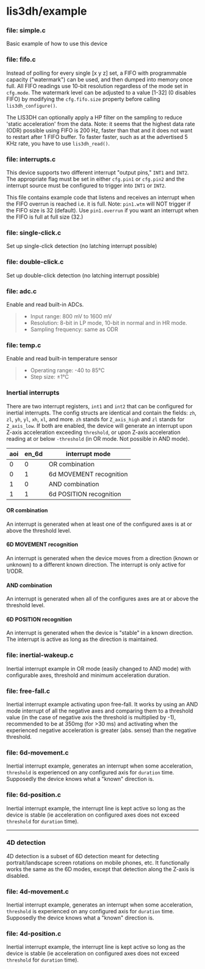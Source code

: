 # lis3dh/example

### file: simple.c
Basic example of how to use this device

### file: fifo.c
Instead of polling for every single [x y z] set, a FIFO with programmable capacity ("watermark") can be used, and then dumped into memory once full. All FIFO readings use 10-bit resolution regardless of the mode set in `cfg.mode`. The watermark level can be adjusted to a value [1-32] (0 disables FIFO) by modifying the `cfg.fifo.size` property before calling `lis3dh_configure()`.

The LIS3DH can optionally apply a HP filter on the sampling to reduce 'static acceleration' from the data.
Note: it seems that the highest data rate (ODR) possible using FIFO is 200 Hz, faster than that and it does not want to restart after 1 FIFO buffer. To faster faster, such as at the advertised 5 KHz rate, you have to use `lis3dh_read()`.

### file: interrupts.c
This device supports two different interrupt "output pins," `INT1` and `INT2`. The appropriate flag must be set in either `cfg.pin1` or `cfg.pin2` and the interrupt source must be configured to trigger into `INT1` or `INT2`.

This file contains example code that listens and receives an interrupt when the FIFO overrun is reached i.e. it is full. Note: `pin1.wtm` will NOT trigger if the FIFO size is 32 (default). Use `pin1.overrun` if you want an interrupt when the FIFO is full at full size (32.)

### file: single-click.c

Set up single-click detection (no latching interrupt possible)

### file: double-click.c

Set up double-click detection (no latching interrupt possible)

### file: adc.c 

Enable and read built-in ADCs.

> - Input range: 800 mV to 1600 mV
> - Resolution: 8-bit in LP mode, 10-bit in normal and in HR mode.
> - Sampling frequency: same as ODR

### file: temp.c

Enable and read built-in temperature sensor

> - Operating range: -40 to 85°C
> - Step size: ±1°C

### Inertial interrupts

There are two interrupt registers, `int1` and `int2` that can be configured for inertial interrupts. The config structs are identical and contain the fields: `zh`, `zl`, `yh`, `yl`, `xh`, `xl`, and more. `zh` stands for `Z_axis_high` and `zl` stands for `Z_axis_low`. If both are enabled, the device will generate an interrupt upon Z-axis acceleration exceeding `threshold`, or upon Z-axis acceleration reading at or below `-threshold` (in OR mode. Not possible in AND mode).


| aoi | en_6d | interrupt mode          |
|-----|-------|-------------------------|
|  0  |   0   | OR combination          |
|  0  |   1   | 6d MOVEMENT recognition |
|  1  |   0   | AND combination         |
|  1  |   1   | 6d POSITION recognition |


#### OR combination

An interrupt is generated when at least one of the configured axes is at or above the threshold level.

#### 6D MOVEMENT recognition

An interrupt is generated when the device moves from a direction (known or unknown) to a different known direction. The interrupt is only active for 1/ODR.

#### AND combination

An interrupt is generated when all of the configures axes are at or above the threshold level.

#### 6D POSITION recognition

An interrupt is generated when the device is "stable" in a known direction. The interrupt is active as long as the direction is maintained.

### file: inertial-wakeup.c

Inertial interrupt example in OR mode (easily changed to AND mode) with configurable axes, threshold and minimum acceleration duration.

### file: free-fall.c

Inertial interrupt example activating upon free-fall. It works by using an AND mode interrupt of all the negative axes and comparing them to a threshold value (in the case of negative axis the threshold is multiplied by -1), recommended to be at 350mg (for >30 ms) and activating when the experienced negative acceleration is greater (abs. sense) than the negative threshold.

### file: 6d-movement.c

Inertial interrupt example, generates an interrupt when some acceleration, `threshold` is experienced on any configured axis for `duration` time. Supposedly the device knows what a "known" direction is.

### file: 6d-position.c

Inertial interrupt example, the interrupt line is kept active so long as the device is stable (ie acceleration on configured axes does not exceed `threshold` for `duration` time).

---

### 4D detection

4D detection is a subset of 6D detection meant for detecting portrait/landscape screen rotations on mobile phones, etc. It functionally works the same as the 6D modes, except that detection along the Z-axis is disabled.

### file: 4d-movement.c

Inertial interrupt example, generates an interrupt when some acceleration, `threshold` is experienced on any configured axis for `duration` time. Supposedly the device knows what a "known" direction is.

### file: 4d-position.c

Inertial interrupt example, the interrupt line is kept active so long as the device is stable (ie acceleration on configured axes does not exceed `threshold` for `duration` time).

